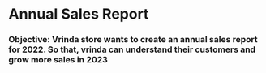 # Annual Sales Report 

### Objective: Vrinda store wants to create an annual sales report for 2022. So that, vrinda can understand their customers and grow more sales in 2023


